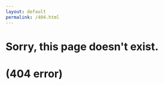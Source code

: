 ```yaml
---
layout: default
permalink: /404.html
---
```


<div class="text-center">
  <h1>Sorry, this page doesn't exist.</h1>
  <h1>(404 error)</h1>
</div>

<script>
    // on 2016-02-01 GitHub Pages upgraded to Jekyll3, which broke all blog posts with trailing slashes
    // and there are tons of links out there on the web to posts with a trailing slash, so can't ignore it
    // Fix borrowed from https://github.com/daattali/daattali.github.io/blob/master/404.html#L14-L21
    var url = location.href;
    if(url.substr(url.length - 1) === '/') {
        window.location = url.substr(0, url.length - 1);
    }
 </script>
